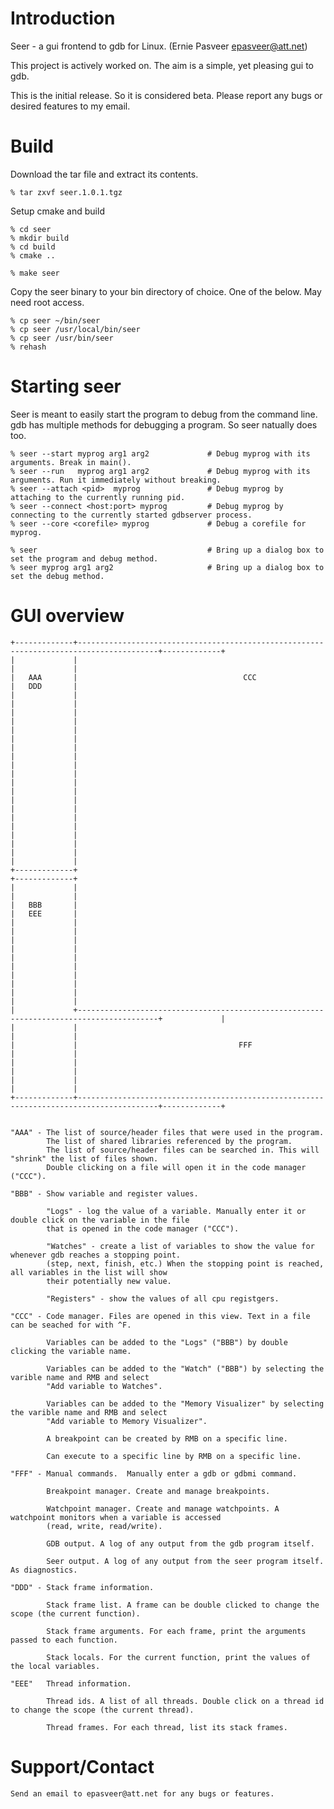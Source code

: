 
Introduction
============

Seer - a gui frontend to gdb for Linux.   (Ernie Pasveer  epasveer@att.net)

This project is actively worked on. The aim is a simple, yet pleasing gui to gdb.

This is the initial release. So it is considered beta. Please report any bugs or
desired features to my email.


Build
=====

Download the tar file and extract its contents.

    % tar zxvf seer.1.0.1.tgz

Setup cmake and build

    % cd seer
    % mkdir build
    % cd build
    % cmake ..

    % make seer

Copy the seer binary to your bin directory of choice. One of the below. May need
root access.

    % cp seer ~/bin/seer
    % cp seer /usr/local/bin/seer
    % cp seer /usr/bin/seer
    % rehash


Starting seer
=============

Seer is meant to easily start the program to debug from the command line. gdb has multiple
methods for debugging a program. So seer natually does too.

    % seer --start myprog arg1 arg2             # Debug myprog with its arguments. Break in main().
    % seer --run   myprog arg1 arg2             # Debug myprog with its arguments. Run it immediately without breaking.
    % seer --attach <pid>  myprog               # Debug myprog by attaching to the currently running pid.
    % seer --connect <host:port> myprog         # Debug myprog by connecting to the currently started gdbserver process.
    % seer --core <corefile> myprog             # Debug a corefile for myprog.

    % seer                                      # Bring up a dialog box to set the program and debug method.
    % seer myprog arg1 arg2                     # Bring up a dialog box to set the debug method.




GUI overview
============

    +-------------+----------------------------------------------------------------------------------------+-------------+
    |             |                                                                                        |             |
    |   AAA       |                                     CCC                                                |   DDD       |
    |             |                                                                                        |             |
    |             |                                                                                        |             |
    |             |                                                                                        |             |
    |             |                                                                                        |             |
    |             |                                                                                        |             |
    |             |                                                                                        |             |
    |             |                                                                                        |             |
    |             |                                                                                        |             |
    |             |                                                                                        |             |
    |             |                                                                                        |             |
    +-------------+                                                                                        +-------------+
    |             |                                                                                        |             |
    |   BBB       |                                                                                        |   EEE       |
    |             |                                                                                        |             |
    |             |                                                                                        |             |
    |             |                                                                                        |             |
    |             |                                                                                        |             |
    |             |                                                                                        |             |
    |             +----------------------------------------------------------------------------------------+             |
    |             |                                                                                        |             |
    |             |                                    FFF                                                 |             |
    |             |                                                                                        |             |
    |             |                                                                                        |             |
    +-------------+----------------------------------------------------------------------------------------+-------------+


    "AAA" - The list of source/header files that were used in the program.
            The list of shared libraries referenced by the program.
            The list of source/header files can be searched in. This will "shrink" the list of files shown.
            Double clicking on a file will open it in the code manager ("CCC").

    "BBB" - Show variable and register values.

            "Logs" - log the value of a variable. Manually enter it or double click on the variable in the file
            that is opened in the code manager ("CCC").

            "Watches" - create a list of variables to show the value for whenever gdb reaches a stopping point.
            (step, next, finish, etc.) When the stopping point is reached, all variables in the list will show
            their potentially new value.

            "Registers" - show the values of all cpu registgers.

    "CCC" - Code manager. Files are opened in this view. Text in a file can be seached for with ^F.

            Variables can be added to the "Logs" ("BBB") by double clicking the variable name.

            Variables can be added to the "Watch" ("BBB") by selecting the varible name and RMB and select
            "Add variable to Watches".

            Variables can be added to the "Memory Visualizer" by selecting the varible name and RMB and select
            "Add variable to Memory Visualizer".

            A breakpoint can be created by RMB on a specific line.

            Can execute to a specific line by RMB on a specific line.

    "FFF" - Manual commands.  Manually enter a gdb or gdbmi command.

            Breakpoint manager. Create and manage breakpoints.

            Watchpoint manager. Create and manage watchpoints. A watchpoint monitors when a variable is accessed
            (read, write, read/write).

            GDB output. A log of any output from the gdb program itself.

            Seer output. A log of any output from the seer program itself. As diagnostics.

    "DDD" - Stack frame information.

            Stack frame list. A frame can be double clicked to change the scope (the current function).

            Stack frame arguments. For each frame, print the arguments passed to each function.

            Stack locals. For the current function, print the values of the local variables.

    "EEE"   Thread information.

            Thread ids. A list of all threads. Double click on a thread id to change the scope (the current thread).

            Thread frames. For each thread, list its stack frames.

Support/Contact
===============

    Send an email to epasveer@att.net for any bugs or features.


